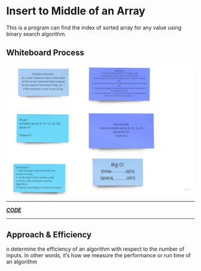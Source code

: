 # Insert to Middle of an Array

This is a program can find the index of sorted array for any value using binary search algorithm.

## Whiteboard Process

![img](./1.jpg) <br>

<hr>

***[CODE](./code.js)***
<br>


<hr>

## Approach & Efficiency
o determine the efficiency of an algorithm with respect to the number of inputs. In other words, it’s how we measure the performance or run time of an algorithm
